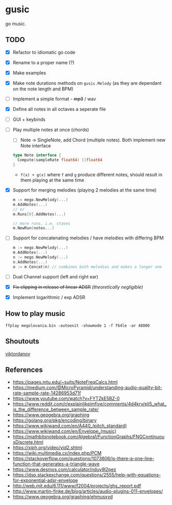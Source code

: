 # gusic

go music.

## TODO

- [x] Refactor to idiomatic go code
- [x] Rename to a proper name (?)
- [x] Make examples
- [x] Make note durations methods on `gusic.Melody` (as they are dependant on the note length and BPM)
- [ ] Implement a simple format - ~~mp3~~ / wav
- [x] Define all notes in all octaves a seperate file
- [ ] GUI + keybinds
- [ ] Play multiple notes at once (chords)
  - [ ] Note -> SingleNote, add Chord (multiple notes). Both implement new Note interface
  ```go
  type Note interface {
    Compute(sampleRate float64) []float64
  }

  ```
  - `f(x) + g(x)` where `f` and `g` produce different notes, should result in them playing at the same time
- [x] Support for merging melodies (playing 2 melodies at the same time)
  ```go
  m := mego.NewMelody(...)
  m.AddNotes(...)
  // or
  m.Runs[0].AddNotes(...)

  // more runs, i.e. staves 
  m.NewRun(notes...)
  ```
- [ ] Support for concatenating melodies / have melodies with differing BPM
  ```go
  m := mego.NewMelody(...)
  m.AddNotes(...)
  n := mego.NewMelody(...)
  n.AddNotes(...)
  o := m.Concat(n) // combines both melodies and makes a longer one
  ```
- [ ] Dual Channel support (left and right ear)
- [x] ~~Fix clipping in release of linear ADSR~~  _(theoretically negligible)_
- [x] Implement logarithmic / exp ADSR


## How to play music

```console
ffplay megolovania.bin -autoexit -showmode 1 -f f64le -ar 48000
```

## Shoutouts

[viktordanov](https://github.com/viktordanov)

## References

- <https://pages.mtu.edu/~suits/NoteFreqCalcs.html>
- <https://medium.com/@MicroPyramid/understanding-audio-quality-bit-rate-sample-rate-14286953d71f>
- <https://www.youtube.com/watch?v=FYTZkE5BZ-0>
- <https://www.reddit.com/r/explainlikeimfive/comments/4d4krv/eli5_what_is_the_difference_between_sample_rate/>
- <https://www.geogebra.org/graphing>
- <https://golang.org/pkg/encoding/binary>
- <https://www.wikiwand.com/en/A440_(pitch_standard)>
- <https://www.wikiwand.com/en/Envelope_(music)>
- <https://mathbitsnotebook.com/Algebra1/FunctionGraphs/FNGContinuousDiscrete.html>
- <https://xiph.org/video/vid2.shtml>
- <https://wiki.multimedia.cx/index.php/PCM>
- <https://stackoverflow.com/questions/1073606/is-there-a-one-line-function-that-generates-a-triangle-wave>
- <https://www.desmos.com/calculator/nduy9l2pez>
- <https://dsp.stackexchange.com/questions/2555/help-with-equations-for-exponential-adsr-envelope>
- <http://web.mit.edu/6.111/www/f2004/projects/ghs_report.pdf>
- <http://www.martin-finke.de/blog/articles/audio-plugins-011-envelopes/>
- <https://www.geogebra.org/graphing/ehmusxyd>
